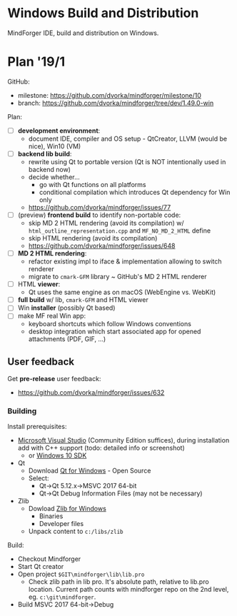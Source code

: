 # Windows Build and Distribution <!-- Metadata: type: Outline; tags: developer; created: 2019-01-13 08:57:31; reads: 54; read: 2019-01-13 11:15:01; revision: 54; modified: 2019-01-13 11:15:01; importance: 0/5; urgency: 0/5; -->
MindForger IDE, build and distribution on Windows. 
# Plan '19/1 <!-- Metadata: type: Note; created: 2019-01-13 09:10:13; reads: 22; read: 2019-01-13 11:15:01; revision: 18; modified: 2019-01-13 11:15:01; -->
GitHub:

* milestone: https://github.com/dvorka/mindforger/milestone/10
* branch: https://github.com/dvorka/mindforger/tree/dev/1.49.0-win

Plan:

* [ ] **development environment**:
    * document IDE, compiler and OS setup - QtCreator, LLVM (would be nice), Win10 (VM)
* [ ] **backend lib build**:
    * rewrite using Qt to portable version (Qt is NOT intentionally used in backend now)
    * decide whether...
        * go with Qt functions on all platforms
        * conditional compilation which introduces Qt dependency for Win only
    * https://github.com/dvorka/mindforger/issues/77
* [ ] (preview) **frontend build** to identify non-portable code:
    * skip MD 2 HTML rendering (avoid its compilation) w/
      `html_outline_representation.cpp` and `MF_NO_MD_2_HTML` define
    * skip HTML rendering (avoid its compilation)
    * https://github.com/dvorka/mindforger/issues/648
* [ ] **MD 2 HTML rendering**:
    * refactor existing impl to iface & implementation allowing to switch renderer  
    * migrate to `cmark-GFM` library ~ GitHub's MD 2 HTML renderer
* [ ] HTML **viewer**: 
    * Qt uses the same engine as on macOS (WebEngine vs. WebKit)
* [ ] **full build** w/ lib, `cmark-GFM` and HTML viewer 
* [ ] Win **installer** (possibly Qt based)
* [ ] make MF real Win app:
    * keyboard shortcuts which follow Windows conventions
    * desktop integration which start associated app for opened attachments 
      (PDF, GIF, ...)
## User feedback <!-- Metadata: type: Note; created: 2019-01-13 09:21:14; reads: 9; read: 2019-01-13 09:22:37; revision: 5; modified: 2019-01-13 09:21:35; -->
Get **pre-release** user feedback:

* https://github.com/dvorka/mindforger/issues/632

### Building
 
 Install prerequisites:
 * [Microsoft Visual Studio](https://visualstudio.microsoft.com/downloads/) (Community Edition suffices), during installation add with C++ support (todo: detailed info or screenshot)
   * or [Windows 10 SDK](https://developer.microsoft.com/en-us/windows/downloads/windows-10-sdk) 
 * Qt
    * Download [Qt for Windows](https://www.qt.io/download) - Open Source
    * Select:
      * Qt->Qt 5.12.x->MSVC 2017 64-bit
      * Qt->Qt Debug Information Files (may not be necessary)
  * Zlib
    * Dowload [Zlib for Windows](http://gnuwin32.sourceforge.net/packages/zlib.htm)
      * Binaries
      * Developer files
    * Unpack content to `c:/libs/zlib`
    
 Build:
  * Checkout Mindforger
  * Start Qt creator
  * Open project `$GIT\mindforger\lib\lib.pro`
    * Check zlib path in lib pro. It's absolute path, relative to lib.pro location. Current path counts with mindforger repo on the 2nd level, eg. `c:\git\mindforger`.
  * Build MSVC 2017 64-bit->Debug  